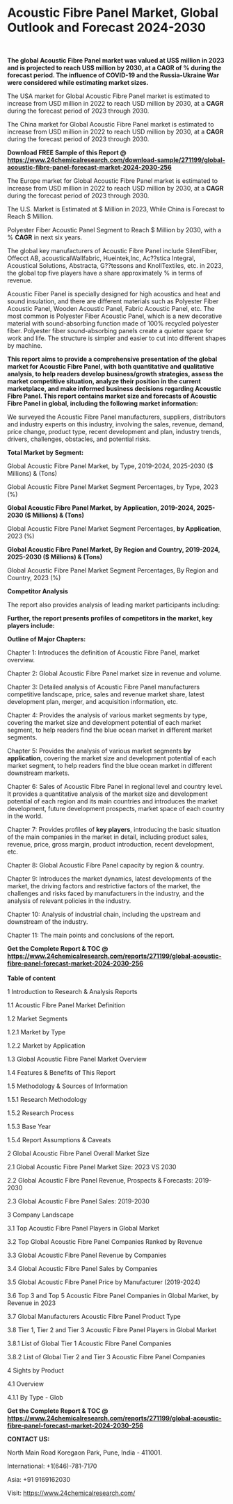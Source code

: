 <h1>Acoustic Fibre Panel Market, Global Outlook and Forecast 2024-2030</h1><br/><p><strong>The global Acoustic Fibre Panel market was valued at US$ million in 2023 and is projected to reach US$ million by 2030, at a <strong>CAGR</strong> of % during the forecast period. The influence of COVID-19 and the Russia-Ukraine War were considered while estimating market sizes.</strong></p><p>The USA market for Global Acoustic Fibre Panel market is estimated to increase from USD million in 2022 to reach USD million by 2030, at a <strong>CAGR</strong> during the forecast period of 2023 through 2030.</p><p>The China market for Global Acoustic Fibre Panel market is estimated to increase from USD million in 2022 to reach USD million by 2030, at a <strong>CAGR</strong> during the forecast period of 2023 through 2030.</p><div><b>Download FREE Sample of this Report @ <a href="https://www.24chemicalresearch.com/download-sample/271199/global-acoustic-fibre-panel-forecast-market-2024-2030-256">https://www.24chemicalresearch.com/download-sample/271199/global-acoustic-fibre-panel-forecast-market-2024-2030-256</a></b></div><p>The Europe market for Global Acoustic Fibre Panel market is estimated to increase from USD million in 2022 to reach USD million by 2030, at a <strong>CAGR</strong> during the forecast period of 2023 through 2030.</p><p>The U.S. Market is Estimated at $ Million in 2023, While China is Forecast to Reach $ Million.</p><p>Polyester Fiber Acoustic Panel Segment to Reach $ Million by 2030, with a % <strong>CAGR</strong> in next six years.</p><p>The global key manufacturers of Acoustic Fibre Panel include SilentFiber, Offecct AB, acousticalWallfabric, Hueintek,Inc, Ac??stica Integral, Acoustical Solutions, Abstracta, G??tessons and KnollTextiles, etc. in 2023, the global top five players have a share approximately % in terms of revenue.</p><p>Acoustic Fiber Panel is specially designed for high acoustics and heat and sound insulation, and there are different materials such as Polyester Fiber Acoustic Panel, Wooden Acoustic Panel, Fabric Acoustic Panel, etc. The most common is Polyester Fiber Acoustic Panel, which is a new decorative material with sound-absorbing function made of 100% recycled polyester fiber. Polyester fiber sound-absorbing panels create a quieter space for work and life. The structure is simpler and easier to cut into different shapes by machine.</p><p><strong>This report aims to provide a comprehensive presentation of the global market for Acoustic Fibre Panel, with both quantitative and qualitative analysis, to help readers develop business/growth strategies, assess the market competitive situation, analyze their position in the current marketplace, and make informed business decisions regarding Acoustic Fibre Panel. This report contains market size and forecasts of Acoustic Fibre Panel in global, including the following market information:</strong></p><p>We surveyed the Acoustic Fibre Panel manufacturers, suppliers, distributors and industry experts on this industry, involving the sales, revenue, demand, price change, product type, recent development and plan, industry trends, drivers, challenges, obstacles, and potential risks.</p><p><strong>Total Market by Segment:</strong></p><p>Global Acoustic Fibre Panel Market, by Type, 2019-2024, 2025-2030 ($ Millions) & (Tons)</p><p>Global Acoustic Fibre Panel Market Segment Percentages, by Type, 2023 (%)</p><p><strong>Global Acoustic Fibre Panel Market, <strong>by Application</strong>, 2019-2024, 2025-2030 ($ Millions) & (Tons)</strong></p><p>Global Acoustic Fibre Panel Market Segment Percentages, <strong>by Application</strong>, 2023 (%)</p><p><strong>Global Acoustic Fibre Panel Market, By Region and Country, 2019-2024, 2025-2030 ($ Millions) & (Tons)</strong></p><p>Global Acoustic Fibre Panel Market Segment Percentages, By Region and Country, 2023 (%)</p><p><strong>Competitor Analysis</strong></p><p>The report also provides analysis of leading market participants including:</p><p><strong>Further, the report presents profiles of competitors in the market, <strong>key players</strong> include:</strong></p><p><strong>Outline of Major Chapters:</strong></p><p>Chapter 1: Introduces the definition of Acoustic Fibre Panel, market overview.</p><p>Chapter 2: Global Acoustic Fibre Panel market size in revenue and volume.</p><p>Chapter 3: Detailed analysis of Acoustic Fibre Panel manufacturers competitive landscape, price, sales and revenue market share, latest development plan, merger, and acquisition information, etc.</p><p>Chapter 4: Provides the analysis of various market segments by type, covering the market size and development potential of each market segment, to help readers find the blue ocean market in different market segments.</p><p>Chapter 5: Provides the analysis of various market segments <strong>by application</strong>, covering the market size and development potential of each market segment, to help readers find the blue ocean market in different downstream markets.</p><p>Chapter 6: Sales of Acoustic Fibre Panel in regional level and country level. It provides a quantitative analysis of the market size and development potential of each region and its main countries and introduces the market development, future development prospects, market space of each country in the world.</p><p>Chapter 7: Provides profiles of <strong>key players</strong>, introducing the basic situation of the main companies in the market in detail, including product sales, revenue, price, gross margin, product introduction, recent development, etc.</p><p>Chapter 8: Global Acoustic Fibre Panel capacity by region & country.</p><p>Chapter 9: Introduces the market dynamics, latest developments of the market, the driving factors and restrictive factors of the market, the challenges and risks faced by manufacturers in the industry, and the analysis of relevant policies in the industry.</p><p>Chapter 10: Analysis of industrial chain, including the upstream and downstream of the industry.</p><p>Chapter 11: The main points and conclusions of the report.</p><div><b>Get the Complete Report & TOC @ <a href="https://www.24chemicalresearch.com/reports/271199/global-acoustic-fibre-panel-forecast-market-2024-2030-256">https://www.24chemicalresearch.com/reports/271199/global-acoustic-fibre-panel-forecast-market-2024-2030-256</a></b></div><br><b>Table of content</b><p>1 Introduction to Research & Analysis Reports<br />
 
  1.1 Acoustic Fibre Panel Market Definition<br />
 
  1.2 Market Segments<br />
 
  1.2.1 Market by Type<br />
 
  1.2.2 Market by Application<br />
 
  1.3 Global Acoustic Fibre Panel Market Overview<br />
 
  1.4 Features & Benefits of This Report<br />
 
  1.5 Methodology & Sources of Information<br />
 
  1.5.1 Research Methodology<br />
 
  1.5.2 Research Process<br />
 
  1.5.3 Base Year<br />
 
  1.5.4 Report Assumptions & Caveats<br />
 
 2 Global Acoustic Fibre Panel Overall Market Size<br />
 
  2.1 Global Acoustic Fibre Panel Market Size: 2023 VS 2030<br />
 
  2.2 Global Acoustic Fibre Panel Revenue, Prospects & Forecasts: 2019-2030<br />
 
  2.3 Global Acoustic Fibre Panel Sales: 2019-2030<br />
 
 3 Company Landscape<br />
 
  3.1 Top Acoustic Fibre Panel Players in Global Market<br />
 
  3.2 Top Global Acoustic Fibre Panel Companies Ranked by Revenue<br />
 
  3.3 Global Acoustic Fibre Panel Revenue by Companies<br />
 
  3.4 Global Acoustic Fibre Panel Sales by Companies<br />
 
  3.5 Global Acoustic Fibre Panel Price by Manufacturer (2019-2024)<br />
 
  3.6 Top 3 and Top 5 Acoustic Fibre Panel Companies in Global Market, by Revenue in 2023<br />
 
  3.7 Global Manufacturers Acoustic Fibre Panel Product Type<br />
 
  3.8 Tier 1, Tier 2 and Tier 3 Acoustic Fibre Panel Players in Global Market<br />
 
  3.8.1 List of Global Tier 1 Acoustic Fibre Panel Companies<br />
 
  3.8.2 List of Global Tier 2 and Tier 3 Acoustic Fibre Panel Companies<br />
 
 4 Sights by Product<br />
 
  4.1 Overview<br />
 
  4.1.1 By Type - Glob<br><div><b>Get the Complete Report & TOC @ <a href="https://www.24chemicalresearch.com/reports/271199/global-acoustic-fibre-panel-forecast-market-2024-2030-256">https://www.24chemicalresearch.com/reports/271199/global-acoustic-fibre-panel-forecast-market-2024-2030-256</a></b></div></p>
 
 <b>CONTACT US:</b><br>
 
 North Main Road Koregaon Park, Pune, India - 411001.<br/>
 
 International: +1(646)-781-7170<br/>
 
 Asia: +91 9169162030<br/>
 
 Visit: <a href="https://www.24chemicalresearch.com/">https://www.24chemicalresearch.com/</a>
 
 <br>